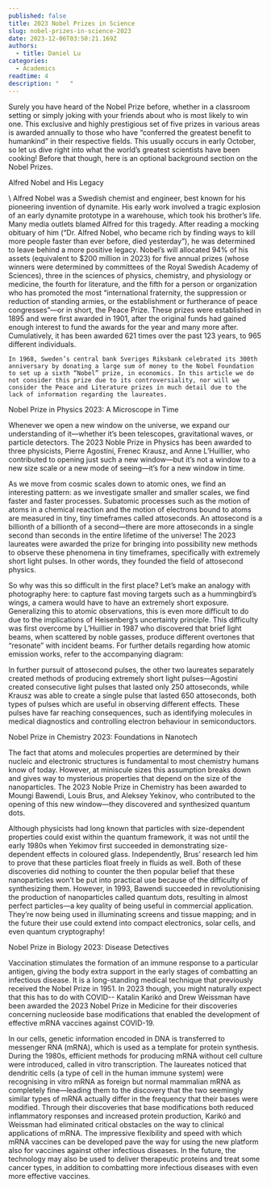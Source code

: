 ```yaml
---
published: false
title: 2023 Nobel Prizes in Science
slug: nobel-prizes-in-science-2023
date: 2023-12-06T03:50:21.169Z
authors:
  - title: Daniel Lu
categories:
  - Academics
readtime: 4
description: "   "
---
```

Surely you have heard of the Nobel Prize before, whether in a classroom setting or simply joking with your friends about who is most likely to win one. This exclusive and highly prestigious set of five prizes in various areas is awarded annually to those who have “conferred the greatest benefit to humankind” in their respective fields. This usually occurs in early October, so let us dive right into what the world’s greatest scientists have been cooking! Before that though, here is an optional background section on the Nobel Prizes.

Alfred Nobel and His Legacy

\    	Alfred Nobel was a Swedish chemist and engineer, best known for his pioneering invention of dynamite. His early work involved a tragic explosion of an early dynamite prototype in a warehouse, which took his brother’s life. Many media outlets blamed Alfred for this tragedy. After reading a mocking obituary of him (“Dr. Alfred Nobel, who became rich by finding ways to kill more people faster than ever before, died yesterday”), he was determined to leave behind a more positive legacy.  Nobel’s will allocated 94% of his assets (equivalent to $200 million in 2023) for five annual prizes (whose winners were determined by committees of the Royal Swedish Academy of Sciences), three in the sciences of physics, chemistry, and physiology or medicine, the fourth for literature, and the fifth for a person or organization who has promoted the most “international fraternity, the suppression or reduction of standing armies, or the establishment or furtherance of peace congresses”—or in short, the Peace Prize. These prizes were established in 1895 and were first awarded in 1901, after the original funds had gained enough interest to fund the awards for the year and many more after. Cumulatively, it has been awarded 621 times over the past 123 years, to 965 different individuals.

   	In 1968, Sweden’s central bank Sveriges Riksbank celebrated its 300th anniversary by donating a large sum of money to the Nobel Foundation to set up a sixth “Nobel” prize, in economics. In this article we do not consider this prize due to its controversiality, nor will we consider the Peace and Literature prizes in much detail due to the lack of information regarding the laureates.

Nobel Prize in Physics 2023: A Microscope in Time

   Whenever we open a new window on the universe, we expand our understanding of it—whether it’s been telescopes, gravitational waves, or particle detectors. The 2023 Noble Prize in Physics has been awarded to three physicists, Pierre Agostini, Frenec Krausz, and Anne L’Huillier, who contributed to opening just such a new window—but it’s not a window to a new size scale or a new mode of seeing—it’s for a new window in time.

As we move from cosmic scales down to atomic ones, we find an interesting pattern: as we investigate smaller and smaller scales, we find faster and faster processes. Subatomic processes such as the motion of atoms in a chemical reaction and the motion of electrons bound to atoms are measured in tiny, tiny timeframes called attoseconds. An attosecond is a billionth of a billionth of a second—there are more attoseconds in a single second than seconds in the entire lifetime of the universe! The 2023 laureates were awarded the prize for bringing into possibility new methods to observe these phenomena in tiny timeframes, specifically with extremely short light pulses. In other words, they founded the field of attosecond physics.  

So why was this so difficult in the first place? Let’s make an analogy with photography here: to capture fast moving targets such as a hummingbird’s wings, a camera would have to have an extremely short exposure. Generalizing this to atomic observations, this is even more difficult to do due to the implications of Heisenberg’s uncertainty principle. This difficulty was first overcome by L’Huillier in 1987 who discovered that brief light beams, when scattered by noble gasses, produce different overtones that “resonate” with incident beams. For further details regarding how atomic emission works, refer to the accompanying diagram:



In further pursuit of attosecond pulses, the other two laureates separately created methods of producing extremely short light pulses—Agostini created consecutive light pulses that lasted only 250 attoseconds, while Krausz was able to create a single pulse that lasted 650 attoseconds, both types of pulses which are useful in observing different effects. These pulses have far reaching consequences, such as identifying molecules in medical diagnostics and controlling electron behaviour in semiconductors.

Nobel Prize in Chemistry 2023: Foundations in Nanotech

   The fact that atoms and molecules properties are determined by their nucleic and electronic structures is fundamental to most chemistry humans know of today. However, at miniscule sizes this assumption breaks down and gives way to mysterious properties that depend on the size of the nanoparticles. The 2023 Noble Prize in Chemistry has been awarded to Moungi Bawendi, Louis Brus, and Aleksey Yekinov, who contributed to the opening of this new window—they discovered and synthesized quantum dots.

   Although physicists had long known that particles with size-dependent properties could exist within the quantum framework, it was not until the early 1980s when Yekimov first succeeded in demonstrating size-dependent effects in coloured glass. Independently, Brus’ research led him to prove that these particles float freely in fluids as well. Both of these discoveries did nothing to counter the then popular belief that these nanoparticles won’t be put into practical use because of the difficulty of synthesizing them. However, in 1993, Bawendi succeeded in revolutionising the production of nanoparticles called quantum dots, resulting in almost perfect particles—a key quality of being useful in commercial application. They’re now being used in illuminating screens and tissue mapping; and in the future their use could extend into compact electronics, solar cells, and even quantum cryptography!

Nobel Prize in Biology 2023: Disease Detectives

Vaccination stimulates the formation of an immune response to a particular antigen, giving the body extra support in the early stages of combatting an infectious disease. It is a long-standing medical technique that previously received the Nobel Prize in 1951. In 2023 though, you might naturally expect that this has to do with COVID-- Katalin Karikó and Drew Weissman have been awarded the 2023 Nobel Prize in Medicine for their discoveries concerning nucleoside base modifications that enabled the development of effective mRNA vaccines against COVID-19.



In our cells, genetic information encoded in DNA is transferred to messenger RNA (mRNA), which is used as a template for protein synthesis. During the 1980s, efficient methods for producing mRNA without cell culture were introduced, called in vitro transcription. The laureates noticed that dendritic cells (a type of cell in the human immune system) were recognising in vitro mRNA as foreign but normal mammalian mRNA as completely fine—leading them to the discovery that the two seemingly similar types of mRNA actually differ in the frequency that their bases were modified. Through their discoveries that base modifications both reduced inflammatory responses and increased protein production, Karikó and Weissman had eliminated critical obstacles on the way to clinical applications of mRNA. The impressive flexibility and speed with which mRNA vaccines can be developed pave the way for using the new platform also for vaccines against other infectious diseases. In the future, the technology may also be used to deliver therapeutic proteins and treat some cancer types, in addition to combatting more infectious diseases with even more effective vaccines.